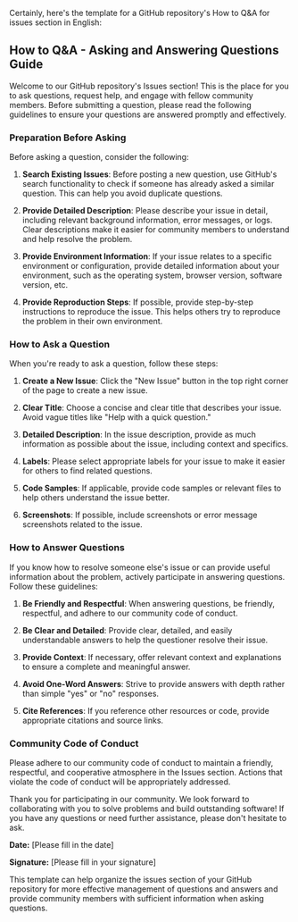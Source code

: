 Certainly, here's the template for a GitHub repository's How to Q&A for issues section in English:

## How to Q&A - Asking and Answering Questions Guide

Welcome to our GitHub repository's Issues section! This is the place for you to ask questions, request help, and engage with fellow community members. Before submitting a question, please read the following guidelines to ensure your questions are answered promptly and effectively.

### Preparation Before Asking

Before asking a question, consider the following:

1. **Search Existing Issues**: Before posting a new question, use GitHub's search functionality to check if someone has already asked a similar question. This can help you avoid duplicate questions.

2. **Provide Detailed Description**: Please describe your issue in detail, including relevant background information, error messages, or logs. Clear descriptions make it easier for community members to understand and help resolve the problem.

3. **Provide Environment Information**: If your issue relates to a specific environment or configuration, provide detailed information about your environment, such as the operating system, browser version, software version, etc.

4. **Provide Reproduction Steps**: If possible, provide step-by-step instructions to reproduce the issue. This helps others try to reproduce the problem in their own environment.

### How to Ask a Question

When you're ready to ask a question, follow these steps:

1. **Create a New Issue**: Click the "New Issue" button in the top right corner of the page to create a new issue.

2. **Clear Title**: Choose a concise and clear title that describes your issue. Avoid vague titles like "Help with a quick question."

3. **Detailed Description**: In the issue description, provide as much information as possible about the issue, including context and specifics.

4. **Labels**: Please select appropriate labels for your issue to make it easier for others to find related questions.

5. **Code Samples**: If applicable, provide code samples or relevant files to help others understand the issue better.

6. **Screenshots**: If possible, include screenshots or error message screenshots related to the issue.

### How to Answer Questions

If you know how to resolve someone else's issue or can provide useful information about the problem, actively participate in answering questions. Follow these guidelines:

1. **Be Friendly and Respectful**: When answering questions, be friendly, respectful, and adhere to our community code of conduct.

2. **Be Clear and Detailed**: Provide clear, detailed, and easily understandable answers to help the questioner resolve their issue.

3. **Provide Context**: If necessary, offer relevant context and explanations to ensure a complete and meaningful answer.

4. **Avoid One-Word Answers**: Strive to provide answers with depth rather than simple "yes" or "no" responses.

5. **Cite References**: If you reference other resources or code, provide appropriate citations and source links.

### Community Code of Conduct

Please adhere to our community code of conduct to maintain a friendly, respectful, and cooperative atmosphere in the Issues section. Actions that violate the code of conduct will be appropriately addressed.

Thank you for participating in our community. We look forward to collaborating with you to solve problems and build outstanding software! If you have any questions or need further assistance, please don't hesitate to ask.

**Date:** [Please fill in the date]

**Signature:** [Please fill in your signature]

This template can help organize the issues section of your GitHub repository for more effective management of questions and answers and provide community members with sufficient information when asking questions.
